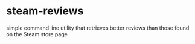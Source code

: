 # steam-reviews
simple command line utility that retrieves better reviews than those found on the Steam store page
